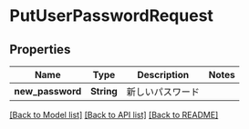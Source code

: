 # PutUserPasswordRequest

## Properties

Name | Type | Description | Notes
------------ | ------------- | ------------- | -------------
**new_password** | **String** | 新しいパスワード | 

[[Back to Model list]](../README.md#documentation-for-models) [[Back to API list]](../README.md#documentation-for-api-endpoints) [[Back to README]](../README.md)


